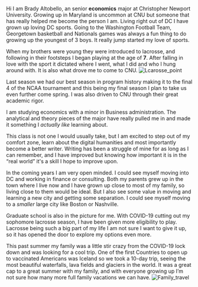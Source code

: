 Hi I am Brady Altobello, an senior **economics** major at Christopher Newport University. Growing up in Maryland is uncommon at CNU but someone that has really helped me become the person I am. Living right out of DC I have grown up loving DC sports. Going to the Washington Football Team, Georgetown basketball and Nationals games was always a fun thing to do growing up the youngest of 3 boys. It really jump started my love of sports. 

When my brothers were young they were introduced to lacrosse, and following in their footsteps I began playing at the age of **7**. After falling in love with the sport it dictated where I went, what I did and who I hung around with. It is also what drove me to come to CNU. 
![Lcarosse_point](https://user-images.githubusercontent.com/89605200/131933730-6043313c-d580-4fdd-8e48-fc2f7a8d3156.JPG)

Last season we had our best season in program history making it to the final 4 of the NCAA tournament and this being my final season I plan to take us even further come spring. I was also driven to CNU through their great academic rigor.

I am studying economics with a minor in Business administration. The analytical and theory pieces of the major have really pulled me in and made it something I _actually like_ learning about. 

This class is not one I would usually take, but I am excited to step out of my comfort zone, learn about the digital humanities and most importantly become a better writer. Writing has been a struggle of mine for as long as I can remember, and I have improved but knowing how important it is in the “real world” it's a skill I hope to improve upon. 

In the coming years I am very open minded. I could see myself moving into DC and working in finance or consulting. Both my parents grew up in the town where I live now and I have grown up close to most of my family, so living close to them would be ideal. But I also see some value in moving and learning a new city and getting some separation. I could see myself moving to a _smaller_ large city like Boston or Nashville.

Graduate school is also in the picture for me. With COVID-19 cutting out my sophomore lacrosse season, I have been given more eligibility to play. Lacrosse being such a big part of my life I am not sure I want to give it up, so it has opened the door to explore my options even more.  

This past summer my family was a little stir crazy from the COVID-19 lock down and was looking for a cool trip. One of the first Countries to open up to vaccinated Americans was Iceland so we took a 10-day trip, seeing the most beautiful waterfalls, lava fields and glaciers in the world. It was a great cap to a great summer with my family, and with everyone growing up I’m not sure how many more full family vacations we can have. 
 ![Family_travel](https://user-images.githubusercontent.com/89605200/131933798-5bd1f00e-6fac-42f6-9e3e-762d1dac872a.jpg)




